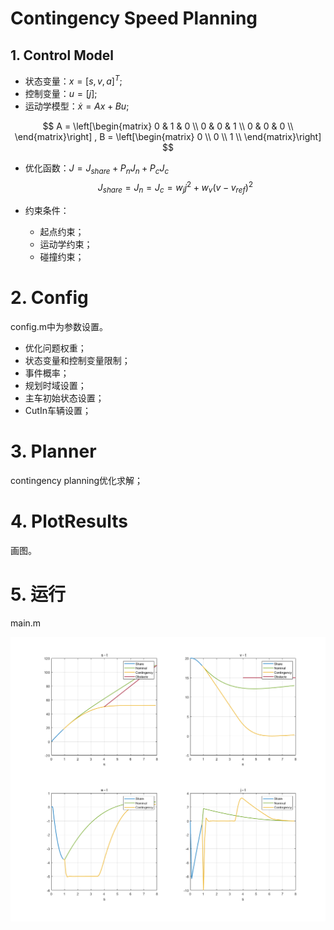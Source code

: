 # Contingency Speed Planning

## 1. Control Model

- 状态变量：$x = [s, v, a]^T$;
- 控制变量：$u = [j]$;
- 运动学模型：$\dot{x} = A x + B u$;

$$
A = \left[\begin{matrix}
0 & 1 & 0 \\
0 & 0 & 1 \\
0 & 0 & 0 \\
\end{matrix}\right]
,
B = \left[\begin{matrix}
0  \\
0  \\
1  \\
\end{matrix}\right]
$$

- 优化函数：$J = J_{share} + P_n J_{n} + P_c J_{c}$
  $$
  J_{share} = J_{n} = J_{c} = w_{j} j^2 + w_{v} (v-v_{ref})^2
  $$

- 约束条件：

  - 起点约束；
  - 运动学约束；
  - 碰撞约束；

  

# 2. Config

config.m中为参数设置。

- 优化问题权重；
- 状态变量和控制变量限制；
- 事件概率；
- 规划时域设置；
- 主车初始状态设置；
- CutIn车辆设置；

# 3. Planner

contingency planning优化求解；

# 4. PlotResults

画图。

# 5. 运行

main.m

![](result.png)



